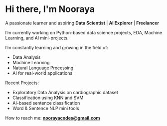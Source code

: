 # Hi there, I'm Nooraya 

 A passionate learner and aspiring **Data Scientist** | **AI Explorer** | **Freelancer**

 I’m currently working on Python-based data science projects, EDA, Machine Learning, and AI mini-projects.

 I’m constantly learning and growing in the field of:
- Data Analysis
- Machine Learning
- Natural Language Processing
- AI for real-world applications

 Recent Projects:
-  Exploratory Data Analysis on cardiographic dataset
-  Classification using KNN and SVM
-  AI-based sentence classification
-  Word & Sentence NLP mini tools

 How to reach me: **noorayacodes@gmail.com**

<!---
noorayacodes/noorayacodes is a ✨ special ✨ repository because its `README.md` (this file) appears on your GitHub profile.
You can click the Preview link to take a look at your changes.
--->
